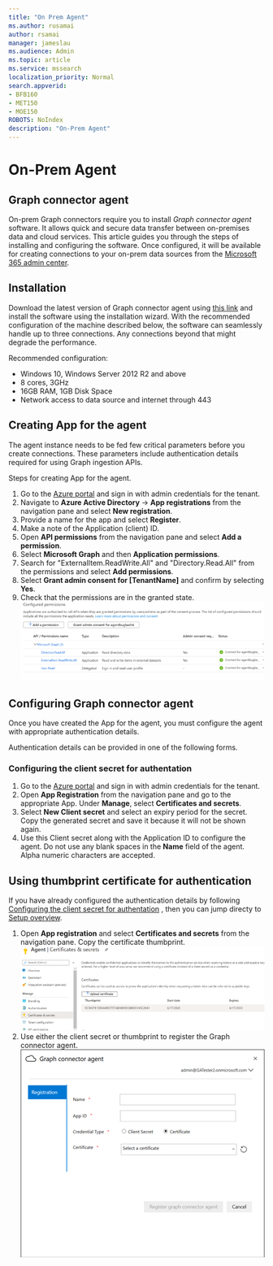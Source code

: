 ```yaml
--- 
title: "On Prem Agent" 
ms.author: rusamai 
author: rsamai 
manager: jameslau 
ms.audience: Admin 
ms.topic: article 
ms.service: mssearch 
localization_priority: Normal 
search.appverid: 
- BFB160 
- MET150 
- MOE150 
ROBOTS: NoIndex
description: "On-Prem Agent" 
--- 
```


# On-Prem Agent

## Graph connector agent

On-prem Graph connectors require you to install *Graph connector agent* software. It allows quick and secure data transfer between on-premises data and cloud services. This article guides you through the steps of installing and configuring the software. Once configured, it will be available for creating connections to your on-prem data sources from the [Microsoft 365 admin center](https://admin.microsoft.com).

## Installation

Download the latest version of Graph connector agent using [this link](https://download.microsoft.com/download/d/d/e/dde18236-9c67-437d-a864-894a0a888ef2/AgentPackage.msi) and install the software using the installation wizard. With the recommended configuration of the machine described below, the software can seamlessly handle up to three connections. Any connections beyond that might degrade the performance.

Recommended configuration:

* Windows 10, Windows Server 2012 R2 and above
* 8 cores, 3GHz
* 16GB RAM, 1GB Disk Space
* Network access to data source and internet through 443

## Creating App for the agent  

The agent instance needs to be fed few critical parameters before you create connections. These parameters include authentication details required for using Graph ingestion APIs.  

Steps for creating App for the agent.

1. Go to the [Azure portal](https://portal.azure.com) and sign in with admin credentials for the tenant.
2. Navigate to **Azure Active Directory** -> **App registrations** from the navigation pane and select **New registration**.
3. Provide a name for the app and select **Register**.
4. Make a note of the Application (client) ID.
5. Open **API permissions** from the navigation pane and select **Add a permission**.
6. Select **Microsoft Graph** and then **Application permissions**.
7. Search for "ExternalItem.ReadWrite.All" and "Directory.Read.All" from the permissions and select **Add permissions**.
8. Select **Grant admin consent for [TenantName]** and confirm by selecting **Yes**.
9. Check that the permissions are in the granted state.
     ![Permissions shown as granted in green on right hand column.](media/onprem-agent/granted-state.png)

## Configuring Graph connector agent

Once you have created the App for the agent, you must configure the agent with appropriate authentication details.

Authentication details can be provided in one of the following forms.

### Configuring the client secret for authentation

1. Go to the [Azure portal](https://portal.azure.com) and sign in with admin credentials for the tenant.
2. Open **App Registration** from the navigation pane and go to the appropriate App. Under **Manage**, select **Certificates and secrets**.
3. Select **New Client secret** and select an expiry period for the secret. Copy the generated secret and save it because it will not be shown again.
4. Use this Client secret along with the Application ID to configure the agent. Do not use any blank spaces in the **Name** field of the agent. Alpha numeric characters are accepted.

## Using thumbprint certificate for authentication

If you have already configured the authentication details by following [Configuring the client secret for authentation](#Configuring-the-client-secret-for-authentication) , then you can jump directy to [Setup overview](configure-connector.md).

1. Open **App registration** and select **Certificates and secrets** from the navigation pane. Copy the certificate thumbprint.
![List of thumbrint certificates when Certificates and secrets is selected in the left pane](media/onprem-agent/certificates.png)
2. Use either the client secret or thumbprint to register the Graph connector agent.
![Register form asking for name, app id, credential type, and certificate](media/onprem-agent/register.png)

